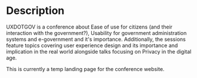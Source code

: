 # Description

UXDOTGOV is a conference about Ease of use for citizens (and their interaction with the government?), Usability for government administration systems and e-government and it's importance. Additionally, the sessions feature topics covering user experience design and its importance and implication in the real world alongside talks focusing on Privacy in the digital age.

This is currently a temp landing page for the conference website.
